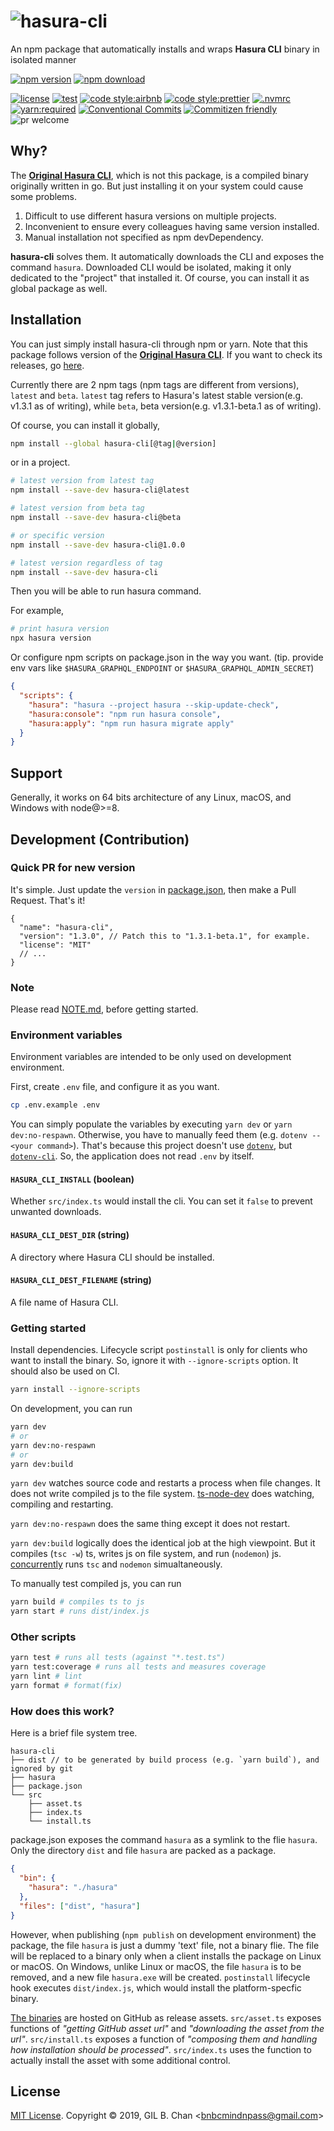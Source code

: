 # ![hasura-cli](./docs/assets/hasura-cli.svg)

An npm package that automatically installs and wraps **Hasura CLI** binary in
isolated manner

[![npm version](https://img.shields.io/npm/v/hasura-cli?style=flat-square&labelColor=black&label=version)](https://www.npmjs.com/package/hasura-cli)
[![npm download](https://img.shields.io/npm/dm/hasura-cli?style=flat-square&labelColor=black&label=npm%20download)](https://www.npmjs.com/package/hasura-cli)

[![license](https://img.shields.io/badge/license-MIT-ff4081.svg?style=flat-square&labelColor=black)](./LICENSE)
[![test](https://img.shields.io/badge/test-jest-7c4dff.svg?style=flat-square&labelColor=black)](./jest.config.js)
[![code style:airbnb](https://img.shields.io/badge/code_style-airbnb-448aff.svg?style=flat-square&labelColor=black)](https://github.com/airbnb/javascript)
[![code style:prettier](https://img.shields.io/badge/code_style-prettier-18ffff.svg?style=flat-square&labelColor=black)](https://prettier.io/)
[![.nvmrc](https://img.shields.io/badge/.nvmrc-12-00e676.svg?style=flat-square&labelColor=black)](./.nvmrc)
[![yarn:required](https://img.shields.io/badge/yarn-required-aeea00.svg?style=flat-square&labelColor=black)](https://yarnpkg.com/en/)
[![Conventional Commits](https://img.shields.io/badge/Conventional%20Commits-1.0.0-ffab00.svg?style=flat-square&labelColor=black)](https://conventionalcommits.org)
[![Commitizen friendly](https://img.shields.io/badge/Commitizen-cz_conventional_changelog-dd2c00.svg?style=flat-square&labelColor=black)](http://commitizen.github.io/cz-cli/)
![pr welcome](https://img.shields.io/badge/PRs-welcome-09FF33.svg?style=flat-square&labelColor=black)

## Why?

The
[**Original Hasura CLI**](https://github.com/hasura/graphql-engine/tree/master/cli),
which is not this package, is a compiled binary originally written in go. But
just installing it on your system could cause some problems.

1. Difficult to use different hasura versions on multiple projects.
2. Inconvenient to ensure every colleagues having same version installed.
3. Manual installation not specified as npm devDependency.

**hasura-cli** solves them. It automatically downloads the CLI and exposes the
command `hasura`. Downloaded CLI would be isolated, making it only dedicated to
the "project" that installed it. Of course, you can install it as global package
as well.

## Installation

You can just simply install hasura-cli through npm or yarn. Note that this
package follows version of the
[**Original Hasura CLI**](https://github.com/hasura/graphql-engine/tree/master/cli).
If you want to check its releases, go
[here](https://github.com/hasura/graphql-engine/releases).

Currently there are 2 npm tags (npm tags are different from versions), `latest`
and `beta`. `latest` tag refers to Hasura's latest stable version(e.g. v1.3.1 as
of writing), while `beta`, beta version(e.g. v1.3.1-beta.1 as of writing).

Of course, you can install it globally,

```bash
npm install --global hasura-cli[@tag|@version]
```

or in a project.

```bash
# latest version from latest tag
npm install --save-dev hasura-cli@latest

# latest version from beta tag
npm install --save-dev hasura-cli@beta

# or specific version
npm install --save-dev hasura-cli@1.0.0

# latest version regardless of tag
npm install --save-dev hasura-cli
```

Then you will be able to run hasura command.

For example,

```bash
# print hasura version
npx hasura version
```

Or configure npm scripts on package.json in the way you want. (tip. provide env
vars like `$HASURA_GRAPHQL_ENDPOINT` or `$HASURA_GRAPHQL_ADMIN_SECRET`)

```json
{
  "scripts": {
    "hasura": "hasura --project hasura --skip-update-check",
    "hasura:console": "npm run hasura console",
    "hasura:apply": "npm run hasura migrate apply"
  }
}
```

## Support

Generally, it works on 64 bits architecture of any Linux, macOS, and Windows
with node@>=8.

## Development (Contribution)

### Quick PR for new version

It's simple. Just update the `version` in [package.json](./package.json), then
make a Pull Request. That's it!

```jsonc
{
  "name": "hasura-cli",
  "version": "1.3.0", // Patch this to "1.3.1-beta.1", for example.
  "license": "MIT"
  // ...
}
```

### Note

Please read [NOTE.md](./docs/NOTE.md), before getting started.

### Environment variables

Environment variables are intended to be only used on development environment.

First, create `.env` file, and configure it as you want.

```bash
cp .env.example .env
```

You can simply populate the variables by executing `yarn dev` or
`yarn dev:no-respawn`. Otherwise, you have to manually feed them (e.g.
`dotenv -- <your command>`). That's because this project doesn't use
[`dotenv`](https://github.com/motdotla/dotenv), but
[`dotenv-cli`](https://github.com/entropitor/dotenv-cli). So, the application
does not read `.env` by itself.

#### `HASURA_CLI_INSTALL` (boolean)

Whether `src/index.ts` would install the cli. You can set it `false` to prevent
unwanted downloads.

#### `HASURA_CLI_DEST_DIR` (string)

A directory where Hasura CLI should be installed.

#### `HASURA_CLI_DEST_FILENAME` (string)

A file name of Hasura CLI.

### Getting started

Install dependencies. Lifecycle script `postinstall` is only for clients who
want to install the binary. So, ignore it with `--ignore-scripts` option. It
should also be used on CI.

```bash
yarn install --ignore-scripts
```

On development, you can run

```bash
yarn dev
# or
yarn dev:no-respawn
# or
yarn dev:build
```

`yarn dev` watches source code and restarts a process when file changes. It does
not write compiled js to the file system.
[ts-node-dev](https://github.com/whitecolor/ts-node-dev) does watching,
compiling and restarting.

`yarn dev:no-respawn` does the same thing except it does not restart.

`yarn dev:build` logically does the identical job at the high viewpoint. But it
compiles (`tsc -w`) ts, writes js on file system, and run (`nodemon`) js.
[concurrently](https://github.com/kimmobrunfeldt/concurrently) runs `tsc` and
`nodemon` simualtaneously.

To manually test compiled js, you can run

```bash
yarn build # compiles ts to js
yarn start # runs dist/index.js
```

### Other scripts

```bash
yarn test # runs all tests (against "*.test.ts")
yarn test:coverage # runs all tests and measures coverage
yarn lint # lint
yarn format # format(fix)
```

### How does this work?

Here is a brief file system tree.

```
hasura-cli
├── dist // to be generated by build process (e.g. `yarn build`), and ignored by git
├── hasura
├── package.json
└── src
    ├── asset.ts
    ├── index.ts
    └── install.ts
```

package.json exposes the command `hasura` as a symlink to the flie `hasura`.
Only the directory `dist` and file `hasura` are packed as a package.

```json
{
  "bin": {
    "hasura": "./hasura"
  },
  "files": ["dist", "hasura"]
}
```

However, when publishing (`npm publish` on development environment) the package,
the file `hasura` is just a dummy 'text' file, not a binary flie. The file will
be replaced to a binary only when a client installs the package on Linux or
macOS. On Windows, unlike Linux or macOS, the file `hasura` is to be removed,
and a new file `hasura.exe` will be created. `postinstall` lifecycle hook
executes `dist/index.js`, which would install the platform-specfic binary.

[The binaries](https://github.com/hasura/graphql-engine/releases) are hosted on
GitHub as release assets. `src/asset.ts` exposes functions of _"getting GitHub
asset url"_ and _"downloading the asset from the url"_. `src/install.ts` exposes
a function of _"composing them and handling how installation should be
processed"_. `src/index.ts` uses the function to actually install the asset with
some additional control.

## License

[MIT License](LICENSE). Copyright &copy; 2019, GIL B. Chan
<[bnbcmindnpass@gmail.com](mailto:bnbcmindnpass@gmail.com)>
